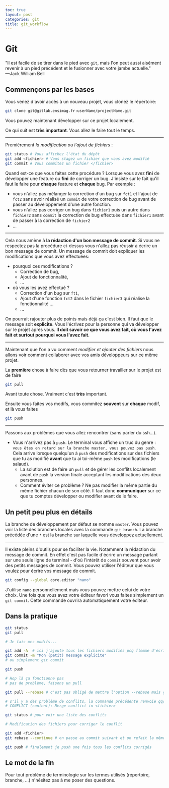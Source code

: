 ```yaml
---
toc: true
layout: post
categories: git
title: git_workflow
---
```

# Git
"Il est facile de se tirer dans le pied avec `git`, mais l'on peut aussi aisément revenir à un pied précédent et le fusionner avec votre jambe actuelle."  
  —Jack William Bell

## Commençons par les bases

Vous venez d'avoir accès à un nouveau projet, vous clonez le répertoire:
```bash 
git clone git@gitlab.ensimag.fr:userName/projectName.git
```

Vous pouvez maintenant développer sur ce projet localement.

Ce qui suit est **très important**. Vous allez le faire tout le temps.

---
Premièrement *la modification ou l'ajout de fichiers* :
```bash
git status # Vous affichez l'état du dépôt
git add <fichier> # Vous stagez un fichier que vous avez modifié
git commit # Vous commitez un fichier </fichier>
```
Quand est-ce que vous faites cette procédure ? Lorsque vous avez **fini** de développer une feature ou **fini** de corriger un bug.
J'insiste sur le fait qu'il faut le faire pour **chaque** feature et **chaque** bug. 
Par exemple :
- vous n'allez pas mélanger la correction d'un bug sur `fct1` et l'ajout de `fct2` sans avoir réalisé un `commit` de votre correction de bug avant de passer au développement d'une autre fonction.
- vous n'allez pas corriger un bug dans `fichier1` puis un autre dans `fichier2` sans `commit` la correction de bug effectuée dans `fichier1` avant de passer à la correction de `fichier2`
- ... 

---

Cela nous amène à **la rédaction d'un bon message de commit**. Si vous ne respectez pas la procédure ci-dessus vous n'allez pas réussir à écrire un bon message de commit.
Un message de commit doit expliquer les modifications que vous avez effectuées:
 - pourquoi ces modifications ?
	 - Correction de bug,
	 - Ajout de fonctionnalité,
	 - ...
 - où vous les avez effectué ?
	 - Correction d'un bug sur `ft1`,
	 - Ajout d'une fonction `fct2` dans le fichier `fichier3` qui réalise la fonctionnalité ...
	 - ...

On pourrait rajouter plus de points mais déjà ça c'est bien. Il faut que le message soit **explicite**. Vous l'écrivez pour la personne qui va développer sur le projet après vous. **Il doit savoir ce que vous avez fait, où vous l'avez fait et surtout pourquoi vous l'avez fait.**

---

Maintenant que l'on a vu comment *modifier et ajouter des fichiers* nous allons voir comment collaborer avec vos amis développeurs sur ce même projet.

La **première** chose à faire dès que vous retourner travailler sur le projet est de faire
```bash
git pull
```
Avant toute chose. Vraiment c'est **très** important.

Ensuite vous faites vos modifs, vous commitez **souvent** sur **chaque** modif, et là vous faites
```bash
git push
```

---

Passons aux problèmes que vous allez rencontrer (sans parler du ssh...).

 - Vous n'arrivez pas à `push`. Le terminal vous affiche un truc du genre : `vous êtes en retard sur la branche master, vous pouvez pas push`. Cela arrive lorsque quelqu'un à `push` des modifications sur des fichiers que tu as modifié **avant** que tu ai toi-même `push` tes modifications (le salaud).
	 - La solution est de faire un `pull` et de gérer les conflits localement avant de `push` la version finale acceptant les modifications des deux personnes.
	 - Comment éviter ce problème ? Ne pas modifier la même partie du même fichier chacun de son côté. Il faut donc **communiquer** sur ce que tu comptes développer ou modifier avant de le faire.

## Un petit peu plus en détails

La branche de développement par défaut se nomme `master`. Vous pouvez voir la liste des branches locales avec la commande `git branch`. La branche précédée d'une `*` est la branche sur laquelle vous développez actuellement.

---

Il existe pleins d'outils pour se faciliter la vie. Notamment la rédaction du message de commit. En effet c'est pas facile d'écrire un message parlant sur une seule ligne de terminal - d'où l'intérêt de `commit` souvent pour avoir des petits messages de commit. Vous pouvez utiliser l'éditeur que vous voulez pour écrire vos message de commit.
```bash
git config --global core.editor "nano"
```
J'utilise `nano` personnellement mais vous pouvez mettre celui de votre choix.
Une fois que vous avez votre éditeur favori vous faites simplement un `git commit`. Cette commande ouvrira automatiquement votre éditeur.

## Dans la pratique

```bash
git status
git pull

# Je fais mes modifs...

git add -A  # ici j'ajoute tous les fichiers modifiés pcq flemme d'écrire le nom du fichier.
git commit -m "Mon (petit) message explicite"
# ou simplement git commit

git push

# Hop là ça fonctionne pas
# pas de problème, faisons un pull

git pull --rebase # c'est pas obligé de mettre l'option --rebase mais ça fait un historique de commits plus propre

# s'il y a des problème de conflits, la commande précédente renvoie qqch du genre :
# CONFLICT (content): Merge conflict in <fichier>

git status # pour voir une liste des conflits

# Modification des fichiers pour corriger le conflit

git add <fichier>
git rebase --continue # on passe au commit suivant et on refait la même procédure

git push # finalement je push une fois tous les conflits corrigés

```

## Le mot de la fin
Pour tout problème de terminologie sur les termes utilisés (répertoire, branche, ...) n'hésitez pas à me poser des questions.
<!--stackedit_data:
eyJoaXN0b3J5IjpbLTk2Njk1NDA0NCw3MDQ2ODkyNDBdfQ==
-->